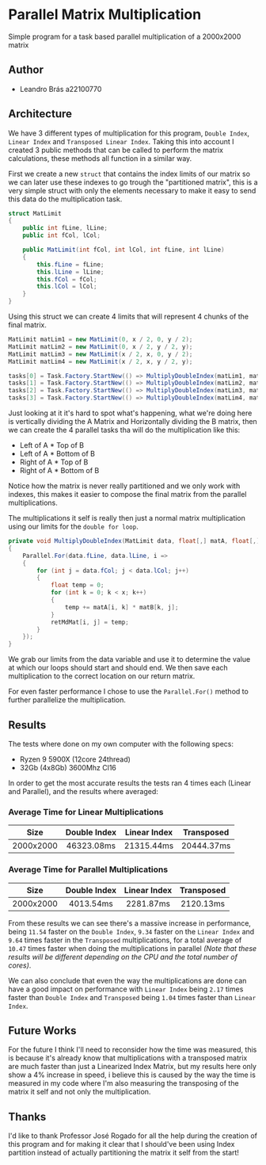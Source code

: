 # Parallel Matrix Multiplication

Simple program for a task based parallel multiplication of a 2000x2000 matrix

## Author

- Leandro Brás a22100770

## Architecture

We have 3 different types of multiplication for this program, `Double Index`,
`Linear Index` and `Transposed Linear Index`. Taking this into account I
created 3 public methods that can be called to perform the matrix calculations,
these methods all function in a similar way.

First we create a new `struct` that contains the index limits of our matrix so
we can later use these indexes to go trough the "partitioned matrix", this is a
very simple struct with only the elements necessary to make it easy to send this
data do the multiplication task.

```csharp
struct MatLimit
{
    public int fLine, lLine;
    public int fCol, lCol;

    public MatLimit(int fCol, int lCol, int fLine, int lLine)
    {
        this.fLine = fLine;
        this.lLine = lLine;
        this.fCol = fCol;
        this.lCol = lCol;
    }
}
```

Using this struct we can create 4 limits that will represent 4 chunks of the final
matrix.

```csharp
MatLimit matLim1 = new MatLimit(0, x / 2, 0, y / 2);
MatLimit matLim2 = new MatLimit(0, x / 2, y / 2, y);
MatLimit matLim3 = new MatLimit(x / 2, x, 0, y / 2);
MatLimit matLim4 = new MatLimit(x / 2, x, y / 2, y);

tasks[0] = Task.Factory.StartNew(() => MultiplyDoubleIndex(matLim1, matA, matB));
tasks[1] = Task.Factory.StartNew(() => MultiplyDoubleIndex(matLim2, matA, matB));
tasks[2] = Task.Factory.StartNew(() => MultiplyDoubleIndex(matLim3, matA, matB));
tasks[3] = Task.Factory.StartNew(() => MultiplyDoubleIndex(matLim4, matA, matB));
```

Just looking at it it's hard to spot what's happening, what we're doing here is
vertically dividing the A Matrix and Horizontally dividing the B matrix, then we
can create the 4 parallel tasks tha will do the multiplication like this:

- Left of A * Top of B
- Left of A * Bottom of B
- Right of A * Top of B
- Right of A * Bottom of B

Notice how the matrix is never really partitioned and we only work with indexes,
this makes it easier to compose the final matrix from the parallel multiplications.

The multiplications it self is really then just a normal matrix multiplication using
our limits for the `double for loop`.

```csharp
private void MultiplyDoubleIndex(MatLimit data, float[,] matA, float[,] matB)
{
    Parallel.For(data.fLine, data.lLine, i =>
    {
        for (int j = data.fCol; j < data.lCol; j++)
        {
            float temp = 0;
            for (int k = 0; k < x; k++)
            {
                temp += matA[i, k] * matB[k, j];
            }
            retMdMat[i, j] = temp;
        }
    });
}
```

We grab our limits from the data variable and use it to determine the value at
which our loops should start and should end. We then save each multiplication
to the correct location on our return matrix.

For even faster performance I chose to use the `Parallel.For()` method to
further parallelize the multiplication.

## Results

The tests where done on my own computer with the following specs:

- Ryzen 9 5900X (12core 24thread)
- 32Gb (4x8Gb) 3600Mhz Cl16

In order to get the most accurate results the tests ran 4 times each (Linear
and Parallel), and the results where averaged:

### Average Time for Linear Multiplications

| Size      | Double Index | Linear Index | Transposed |
| :-------: | :----------: | :----------: | :--------: |
| 2000x2000 |  46323.08ms  |  21315.44ms  | 20444.37ms |

### Average Time for Parallel Multiplications

| Size      | Double Index | Linear Index | Transposed |
| :-------: | :----------: | :----------: | :--------: |
| 2000x2000 |  4013.54ms   |  2281.87ms   | 2120.13ms  |

From these results we can see there's a massive increase in performance,
being `11.54` faster on the `Double Index`, `9.34` faster on the
`Linear Index` and `9.64` times faster in the `Transposed` multiplications,
for a total average of `10.47` times faster when doing the multiplications
in parallel *(Note that these results will be different depending on the CPU
and the total number of cores)*.

We can also conclude that even the way the multiplications are done can
have a good impact on performance with `Linear Index` being `2.17` times
faster than `Double Index` and `Transposed` being `1.04` times faster than
`Linear Index`.

## Future Works

For the future I think I'll need to reconsider how the time was measured,
this is because it's already know that multiplications with a transposed
matrix are much faster than just a Linearized Index Matrix, but my results
here only show a 4% increase in speed, i believe this is caused by the way
the time is measured in my code where I'm also measuring the transposing of
the matrix it self and not only the multiplication.

## Thanks

I'd like to thank Professor José Rogado for all the help during the creation
of this program and for making it clear that I should've been using Index
partition instead of actually partitioning the matrix it self from the start!
